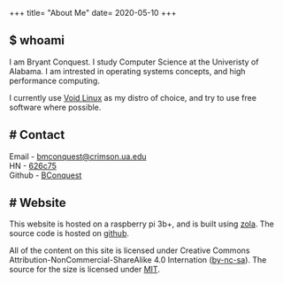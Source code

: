 +++
title= "About Me"
date= 2020-05-10
+++

## $ whoami

I am Bryant Conquest. I study Computer Science at the Univeristy of Alabama. I am intrested in operating systems concepts, and high performance computing. 

I currently use [Void Linux](https://voidlinux.org/) as my distro of choice, and try to use free software where possible.

## \# Contact

Email  - bmconquest@crimson.ua.edu \
HN     - [626c75](https://news.ycombinator.com/user?id=626c75) \
Github - [BConquest](https://github.com/BConquest) 

## \# Website

This website is hosted on a raspberry pi 3b+, and is built using [zola](https://www.getzola.org/). The source code is hosted on [github](https://github.com/BConquest/website).

All of the content on this site is licensed under Creative Commons Attribution-NonCommercial-ShareAlike 4.0 Internation ([by-nc-sa](https://creativecommons.org/licenses/by-nc-sa/4.0/)). The source for the size is licensed under [MIT](https://opensource.org/licenses/MIT).
